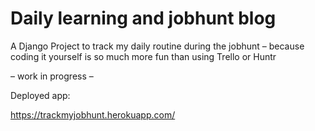 # Daily learning and jobhunt blog

A Django Project to track my daily routine during the jobhunt – because coding it yourself is so much more fun than using Trello or Huntr

– work in progress –


Deployed app:

https://trackmyjobhunt.herokuapp.com/